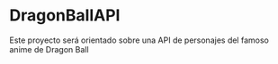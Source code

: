 # DragonBallAPI
Este proyecto será orientado sobre una API de personajes del famoso anime de Dragon Ball

